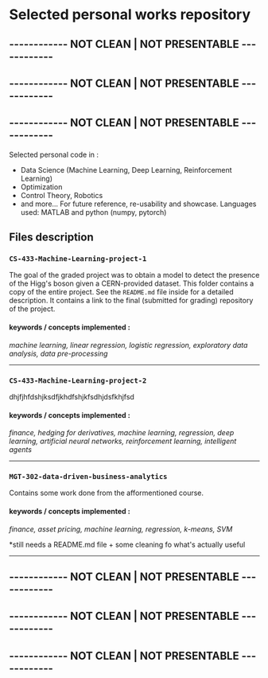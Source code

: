 # Selected personal works repository
## ------------ NOT CLEAN | NOT PRESENTABLE ------------
## ------------ NOT CLEAN | NOT PRESENTABLE ------------
## ------------ NOT CLEAN | NOT PRESENTABLE ------------

Selected personal code in :
- Data Science (Machine Learning, Deep Learning, Reinforcement Learning)
- Optimization
- Control Theory, Robotics
- and more...
For future reference, re-usability and showcase. Languages used: MATLAB and python (numpy, pytorch)

## Files description 

### `CS-433-Machine-Learning-project-1`
The goal of the graded project was to obtain a model to detect the presence of the Higg's boson given a CERN-provided dataset. This folder contains a copy of the entire project. See the `README.md` file inside for a detailed description. It contains a link to the final (submitted for grading) repository of the project.

#### keywords / concepts implemented : 
*machine learning, linear regression, logistic regression, exploratory data analysis, data pre-processing*

---

### `CS-433-Machine-Learning-project-2`
dhjfjhfdshjksdfjkhdfshjkfsdhjdsfkhjfsd

#### keywords / concepts implemented : 
*finance, hedging for derivatives, machine learning, regression, deep learning, artificial neural networks, reinforcement learning, intelligent agents*

---

### `MGT-302-data-driven-business-analytics`
Contains some work done from the afformentioned course. 

#### keywords / concepts implemented : 
*finance, asset pricing, machine learning, regression, k-means, SVM*

*still needs a README.md file + some cleaning fo what's actually useful

---

## ------------ NOT CLEAN | NOT PRESENTABLE ------------
## ------------ NOT CLEAN | NOT PRESENTABLE ------------
## ------------ NOT CLEAN | NOT PRESENTABLE ------------
